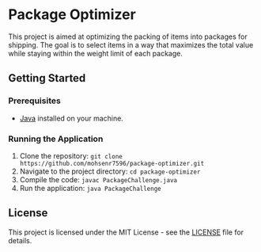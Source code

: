 # Package Optimizer

This project is aimed at optimizing the packing of items into packages for shipping. The goal is to select items in a way that maximizes the total value while staying within the weight limit of each package.

## Getting Started

### Prerequisites

- [Java](https://www.java.com/) installed on your machine.

### Running the Application

1. Clone the repository: `git clone https://github.com/mohsenr7596/package-optimizer.git`
2. Navigate to the project directory: `cd package-optimizer`
3. Compile the code: `javac PackageChallenge.java`
4. Run the application: `java PackageChallenge`

## License

This project is licensed under the MIT License - see the [LICENSE](LICENSE) file for details.
